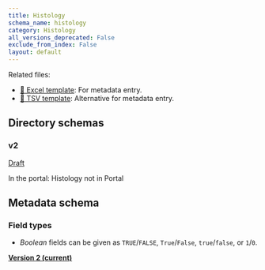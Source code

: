 ```yaml
---
title: Histology
schema_name: histology
category: Histology
all_versions_deprecated: False
exclude_from_index: False
layout: default
---
```


Related files:

- [📝 Excel template](https://raw.githubusercontent.com/hubmapconsortium//dataset-metadata-spreadsheet/main/histology/histology-latest.xlsx): For metadata entry.
- [📝 TSV template](https://raw.githubusercontent.com/hubmapconsortium//dataset-metadata-spreadsheet/main/histology/histology-latest.tsv): Alternative for metadata entry.



## Directory schemas
### v2
<summary><a href="https://docs.google.com/spreadsheets/d/1_fMJrZVgx8g80uduxfr1HcIHz52_fpRfwFWFrA40tlg">Draft</a></summary>



In the portal: Histology not in Portal

## Metadata schema

### Field types
- *Boolean* fields can be given as `TRUE`/`FALSE`, `True`/`False`, `true`/`false`, or `1`/`0`.  


<summary><a href="https://openview.metadatacenter.org/templates/https:%2F%2Frepo.metadatacenter.org%2Ftemplates%2F2263a3e3-819b-4639-a3db-3dbc0e46cda1"><b>Version 2 (current)</b></a></summary>

